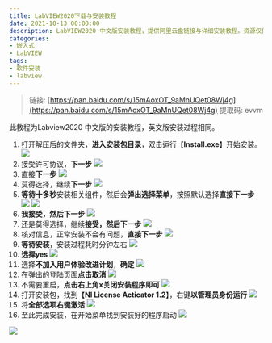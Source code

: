 ```yaml
---
title: LabVIEW2020下载与安装教程
date: 2021-10-13 00:00:00
description: LabVIEW2020 中文版安装教程，提供阿里云盘链接与详细安装教程。资源仅供学习参考，请勿用于商业用途！
categories:
- 嵌入式
- LabVIEW
tags:
- 软件安装
- labview
---
```




> 链接:  [https://pan.baidu.com/s/15mAoxOT_9aMnUQet08Wj4g](https://pan.baidu.com/s/15mAoxOT_9aMnUQet08Wj4g)
> 提取码: evvm

此教程为Labview2020 中文版的安装教程，英文版安装过程相同。

1. 打开解压后的文件夹，**进入安装包目录**，双击运行【**Install.exe**】开始安装。
   ![](https://gitee.com/huffiema/pictures/raw/master/image/202112230940458-labview2020-1.png)
2. 接受许可协议，**下一步**
   ![](https://gitee.com/huffiema/pictures/raw/master/image/202112230941389-labview2020-2.png)
3. 直接**下一步**
   ![](https://gitee.com/huffiema/pictures/raw/master/image/202112230941226-labview2020-3.png)
4. 莫得选择，继续**下一步**
   ![](https://gitee.com/huffiema/pictures/raw/master/image/202112230942373-labview2020-4.png)
5. **等待十多秒**安装相关组件，然后会**弹出选择菜单**，按照默认选择**直接下一步**
   ![](https://gitee.com/huffiema/pictures/raw/master/image/202112230942043-labview2020-5.png)
   ![](https://gitee.com/huffiema/pictures/raw/master/image/202112230942214-labview2020-6.png)
6. **我接受，然后下一步**
   ![](https://gitee.com/huffiema/pictures/raw/master/image/202112230943289-labview2020-7.png)
7. 还是莫得选择，继续**接受，然后下一步**
   ![](https://gitee.com/huffiema/pictures/raw/master/image/202112230943520-labview2020-8.png)
8. 核对信息，正常安装不会有问题，**直接下一步**
   ![](https://gitee.com/huffiema/pictures/raw/master/image/202112230943878-labview2020-9.png)
9. **等待安装**，安装过程耗时分钟左右
   ![](https://gitee.com/huffiema/pictures/raw/master/image/202112230944483-labview2020-10.png)
 10. **选择yes**
     ![](https://gitee.com/huffiema/pictures/raw/master/image/202112230944354-labview2020-11.png)
11. 选择**不加入用户体验改进计划**，**确定**
    ![](https://gitee.com/huffiema/pictures/raw/master/image/202112230944025-labview2020-12.png)
12. 在弹出的登陆页面**点击取消**
    ![](https://gitee.com/huffiema/pictures/raw/master/image/202112230944296-labview2020-13.png)
13. 不需要重启，**点击右上角x关闭安装程序即可**
    ![](https://gitee.com/huffiema/pictures/raw/master/image/202112230945782-labview2020-14.png)
14. 打开安装包，找到【**NI License Acticator 1.2**】，右键**以管理员身份运行**
    ![](https://gitee.com/huffiema/pictures/raw/master/image/202112230945417-labview2020-15.png)
15. 将**全部选项右键激活**
    ![](https://gitee.com/huffiema/pictures/raw/master/image/202112230945106-labview2020-16.png)
16. 至此完成安装，在开始菜单找到安装好的程序启动
    ![](https://gitee.com/huffiema/pictures/raw/master/image/202112230946133-labview2020-17.png)

![](https://gitee.com/huffiema/pictures/raw/master/image/202112230946156-labview2020-18.png)
